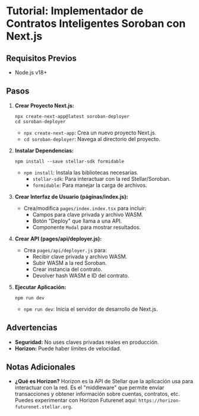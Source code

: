 # Tutorial: Implementador de Contratos Inteligentes Soroban con Next.js

## Requisitos Previos

*   Node.js v18+

## Pasos

1.  **Crear Proyecto Next.js:**

    ```
    npx create-next-app@latest soroban-deployer
    cd soroban-deployer
    ```

    *   `npx create-next-app`:  Crea un nuevo proyecto Next.js.
    *   `cd soroban-deployer`:  Navega al directorio del proyecto.
2.  **Instalar Dependencias:**

    ```
    npm install --save stellar-sdk formidable
    ```

    *   `npm install`:  Instala las bibliotecas necesarias.
        *   `stellar-sdk`: Para interactuar con la red Stellar/Soroban.
        *   `formidable`: Para manejar la carga de archivos.

3.  **Crear Interfaz de Usuario (páginas/index.js):**

    *   Crea/modifica `pages/index.index.tsx` para incluir:
        *   Campos para clave privada y archivo WASM.
        *   Botón "Deploy" que llama a una API.
        *   Componente `Modal` para mostrar resultados.
4.  **Crear API (pages/api/deployer.js):**

    *   Crea `pages/api/deployer.js` para:
        *   Recibir clave privada y archivo WASM.
        *   Subir WASM a la red Soroban.
        *   Crear instancia del contrato.
        *   Devolver hash WASM e ID del contrato.
5.  **Ejecutar Aplicación:**

    ```
    npm run dev
    ```

    *   `npm run dev`: Inicia el servidor de desarrollo de Next.js.

## Advertencias

*   **Seguridad:** No uses claves privadas reales en producción.
*   **Horizon:** Puede haber límites de velocidad.

## Notas Adicionales

*   **¿Qué es Horizon?**  Horizon es la API de Stellar que la aplicación usa para interactuar con la red. Es el "middleware" que permite enviar transacciones y obtener información sobre cuentas, contratos, etc.  
Puedes experimentar con Horizon Futurenet aquí: 
`https://horizon-futurenet.stellar.org`.
